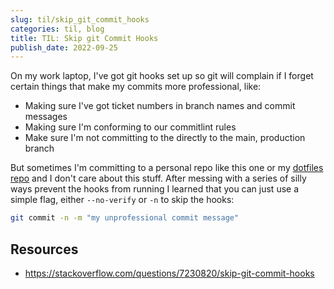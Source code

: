 ```yaml
---
slug: til/skip_git_commit_hooks
categories: til, blog
title: TIL: Skip git Commit Hooks
publish_date: 2022-09-25
---
```

On my work laptop, I've got git hooks set up so git will complain if I forget
certain things that make my commits more professional, like:

* Making sure I've got ticket numbers in branch names and commit messages
* Making sure I'm conforming to our commitlint rules
* Make sure I'm not committing to the directly to the main, production branch

But sometimes I'm committing to a personal repo like this one or my
[dotfiles repo](https://github.com/thavelick/dotfiles) and I don't care about
this stuff. After messing with a series of silly ways prevent the hooks from
running I learned that you can just use a simple flag, either `--no-verify` or
`-n` to skip the hooks:

```bash
git commit -n -m "my unprofessional commit message"
```

## Resources
* https://stackoverflow.com/questions/7230820/skip-git-commit-hooks
